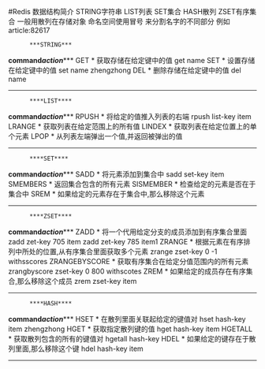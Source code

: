#Redis 数据结构简介
STRING字符串 LIST列表 SET集合 HASH散列 ZSET有序集合
一般用散列在存储对象 命名空间使用冒号 来分割名字的不同部分 例如 article:82617

          ***STRING***

**command*************action******************
     GET       * 获取存储在给定键中的值                         get name
     SET       * 设置存储在给定键中的值                         set name zhengzhong
     DEL       * 删除存储在给定键中的值                         del name
**********************************************
          ****LIST****

**command*************action******************
     RPUSH     * 将给定的值推入列表的右端                        rpush list-key item
     LRANGE    * 获取列表在给定范围上的所有值
     LINDEX    * 获取列表在给定位置上的单个元素
     LPOP      * 从列表左端弹出一个值,并返回被弹出的值
**********************************************
          ****SET****

**command*************action******************
     SADD      * 将元素添加到集合中                              sadd set-key item
     SMEMBERS  * 返回集合包含的所有元素
     SISMEMBER * 检查给定的元素是否在于集合中
     SREM      * 如果给定的元素存在于集合中,那么移除这个元素
**********************************************
          ****ZSET****

**command*************action******************
     ZADD      * 将一个代用给定分支的成员添加到有序集合里面                       zadd zet-key 705 item zadd zet-key 785 item1
     ZRANGE    * 根据元素在有序排列中所处的位置,从有序集合里面获取多个元素          zrange zset-key 0 -1 withsscores
 ZRANGEBYSCORE * 获取有序集合在给定分值范围内的所有元素                           zrangbyscore zset-key 0 800 withscotes
     ZREM      * 如果给定的成员存在有序集合,那么移除这个成员                      zrem zset-key item
**********************************************
          ****HASH****

**command*************action******************
     HSET      * 在散列里面关联起给定的键值对                             hset hash-key item zhengzhong
     HGET      * 获取指定散列键的值                                      hget hash-key item
     HGETALL   * 获取散列包含的所有的键值对                               hgetall hash-key
     HDEL      * 如果给定的键存在于散列里面,那么移除这个键                  hdel hash-key item
**********************************************